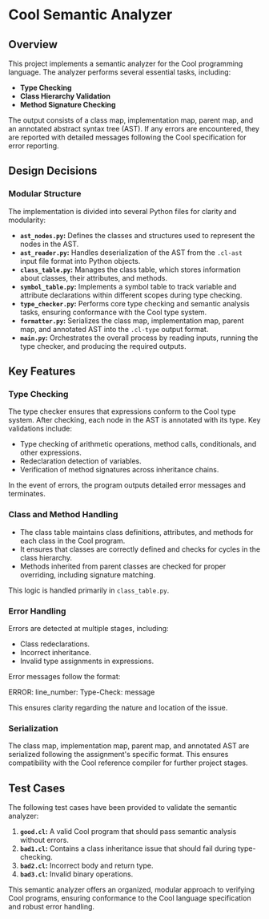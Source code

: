 # Cool Semantic Analyzer

## Overview

This project implements a semantic analyzer for the Cool programming language. The analyzer performs several essential tasks, including:

- **Type Checking**
- **Class Hierarchy Validation**
- **Method Signature Checking**

The output consists of a class map, implementation map, parent map, and an annotated abstract syntax tree (AST). If any errors are encountered, they are reported with detailed messages following the Cool specification for error reporting.

## Design Decisions

### Modular Structure
The implementation is divided into several Python files for clarity and modularity:

- **`ast_nodes.py`:** Defines the classes and structures used to represent the nodes in the AST.
- **`ast_reader.py`:** Handles deserialization of the AST from the `.cl-ast` input file format into Python objects.
- **`class_table.py`:** Manages the class table, which stores information about classes, their attributes, and methods.
- **`symbol_table.py`:** Implements a symbol table to track variable and attribute declarations within different scopes during type checking.
- **`type_checker.py`:** Performs core type checking and semantic analysis tasks, ensuring conformance with the Cool type system.
- **`formatter.py`:** Serializes the class map, implementation map, parent map, and annotated AST into the `.cl-type` output format.
- **`main.py`:** Orchestrates the overall process by reading inputs, running the type checker, and producing the required outputs.

## Key Features

### Type Checking
The type checker ensures that expressions conform to the Cool type system. After checking, each node in the AST is annotated with its type. Key validations include:

- Type checking of arithmetic operations, method calls, conditionals, and other expressions.
- Redeclaration detection of variables.
- Verification of method signatures across inheritance chains.

In the event of errors, the program outputs detailed error messages and terminates.

### Class and Method Handling
- The class table maintains class definitions, attributes, and methods for each class in the Cool program.
- It ensures that classes are correctly defined and checks for cycles in the class hierarchy.
- Methods inherited from parent classes are checked for proper overriding, including signature matching.

This logic is handled primarily in `class_table.py`.

### Error Handling
Errors are detected at multiple stages, including:

- Class redeclarations.
- Incorrect inheritance.
- Invalid type assignments in expressions.

Error messages follow the format:

ERROR: line_number: Type-Check: message

This ensures clarity regarding the nature and location of the issue.

### Serialization
The class map, implementation map, parent map, and annotated AST are serialized following the assignment's specific format. This ensures compatibility with the Cool reference compiler for further project stages.

## Test Cases

The following test cases have been provided to validate the semantic analyzer:

1. **`good.cl`:** A valid Cool program that should pass semantic analysis without errors.
2. **`bad1.cl`:** Contains a class inheritance issue that should fail during type-checking.
3. **`bad2.cl`:** Incorrect body and return type.
4. **`bad3.cl`:** Invalid binary operations.

This semantic analyzer offers an organized, modular approach to verifying Cool programs, ensuring conformance to the Cool language specification and robust error handling.
